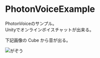 # PhotonVoiceExample

PhotonVoiceのサンプル。  
Unityでオンラインボイスチャットが出来る。

下記画像の Cube から音が出る。

![がぞう](https://i.gyazo.com/5dfcf39f54ad66468a8a67f307e6e8e7.png)
